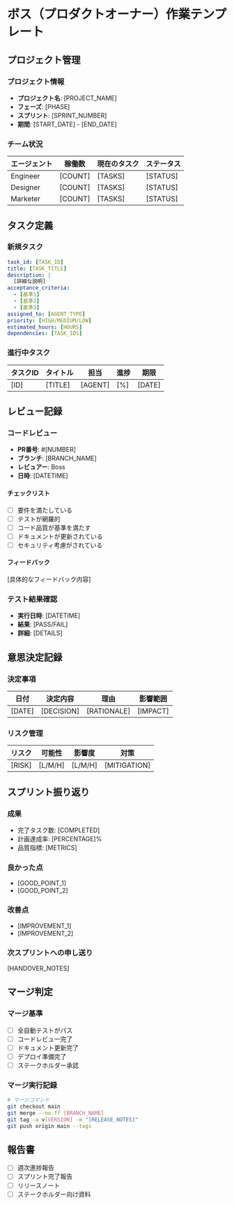 # ボス（プロダクトオーナー）作業テンプレート

## プロジェクト管理

### プロジェクト情報
- **プロジェクト名**: [PROJECT_NAME]
- **フェーズ**: [PHASE]
- **スプリント**: [SPRINT_NUMBER]
- **期間**: [START_DATE] - [END_DATE]

### チーム状況
| エージェント | 稼働数 | 現在のタスク | ステータス |
|-------------|--------|--------------|-----------|
| Engineer | [COUNT] | [TASKS] | [STATUS] |
| Designer | [COUNT] | [TASKS] | [STATUS] |
| Marketer | [COUNT] | [TASKS] | [STATUS] |

## タスク定義

### 新規タスク
```yaml
task_id: [TASK_ID]
title: [TASK_TITLE]
description: |
  [詳細な説明]
acceptance_criteria:
  - [基準1]
  - [基準2]
  - [基準3]
assigned_to: [AGENT_TYPE]
priority: [HIGH/MEDIUM/LOW]
estimated_hours: [HOURS]
dependencies: [TASK_IDS]
```

### 進行中タスク
| タスクID | タイトル | 担当 | 進捗 | 期限 |
|----------|---------|------|------|------|
| [ID] | [TITLE] | [AGENT] | [%] | [DATE] |

## レビュー記録

### コードレビュー
- **PR番号**: #[NUMBER]
- **ブランチ**: [BRANCH_NAME]
- **レビュアー**: Boss
- **日時**: [DATETIME]

#### チェックリスト
- [ ] 要件を満たしている
- [ ] テストが網羅的
- [ ] コード品質が基準を満たす
- [ ] ドキュメントが更新されている
- [ ] セキュリティ考慮がされている

#### フィードバック
[具体的なフィードバック内容]

### テスト結果確認
- **実行日時**: [DATETIME]
- **結果**: [PASS/FAIL]
- **詳細**: [DETAILS]

## 意思決定記録

### 決定事項
| 日付 | 決定内容 | 理由 | 影響範囲 |
|------|---------|------|----------|
| [DATE] | [DECISION] | [RATIONALE] | [IMPACT] |

### リスク管理
| リスク | 可能性 | 影響度 | 対策 |
|--------|--------|--------|------|
| [RISK] | [L/M/H] | [L/M/H] | [MITIGATION] |

## スプリント振り返り

### 成果
- 完了タスク数: [COMPLETED]
- 計画達成率: [PERCENTAGE]%
- 品質指標: [METRICS]

### 良かった点
- [GOOD_POINT_1]
- [GOOD_POINT_2]

### 改善点
- [IMPROVEMENT_1]
- [IMPROVEMENT_2]

### 次スプリントへの申し送り
[HANDOVER_NOTES]

## マージ判定

### マージ基準
- [ ] 全自動テストがパス
- [ ] コードレビュー完了
- [ ] ドキュメント更新完了
- [ ] デプロイ準備完了
- [ ] ステークホルダー承認

### マージ実行記録
```bash
# マージコマンド
git checkout main
git merge --no-ff [BRANCH_NAME]
git tag -a v[VERSION] -m "[RELEASE_NOTES]"
git push origin main --tags
```

## 報告書
- [ ] 週次進捗報告
- [ ] スプリント完了報告
- [ ] リリースノート
- [ ] ステークホルダー向け資料